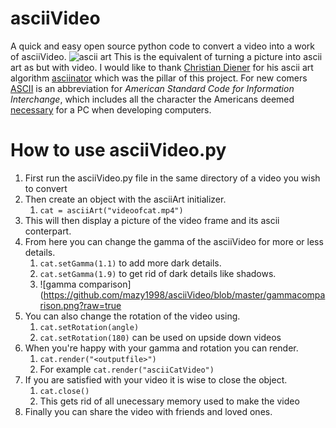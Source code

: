# asciiVideo
A quick and easy open source python code to convert a video into a work of asciiVideo.
 ![ascii art](https://github.com/mazy1998/asciiVideo/blob/master/example.jpg?raw=true) This is the equivalent of turning a picture into ascii art as but with video. I would like to thank [Christian Diener](https://gist.github.com/cdiener) for his ascii art algorithm  [asciinator](https://gist.github.com/cdiener/10491632) which was the pillar of this project. For new comers [ASCII](https://en.wikipedia.org/wiki/ASCII) is an abbreviation for *American Standard Code for Information Interchange*, which includes all the character the Americans deemed [necessary](https://upload.wikimedia.org/wikipedia/commons/thumb/a/a7/ASCII-infobox.svg/2880px-ASCII-infobox.svg.png) for a PC when developing computers. 

# How to use asciiVideo.py


1. First run the asciiVideo.py file in the same directory of a video you wish to convert
2. Then create an object with the asciiArt initializer.
	1. ```cat = asciiArt("videoofcat.mp4") ```
3. This will then display a picture of the video frame and its ascii conterpart.
4. From here you can change the gamma of the asciiVideo for more or less details.
	1. ```cat.setGamma(1.1)``` to add more dark details.
	2. ```cat.setGamma(1.9)``` to get rid of dark details like shadows.
	3. ![gamma comparison](https://github.com/mazy1998/asciiVideo/blob/master/gammacomparison.png?raw=true
5. You can also change the rotation of the video using.
	1. ```cat.setRotation(angle)```
	2. ```cat.setRotation(180)``` can be used on upside down videos
6. When you're happy with your gamma and rotation you can render.
	1. ```cat.render("<outputfile>")```
	2. For example ```cat.render("asciiCatVideo")```
7. If you are satisfied with your video it is wise to close the object.
	1. ```cat.close()```
	2. This gets rid of all unecessary memory used to make the video
8. Finally you can share the video with friends and loved ones.

